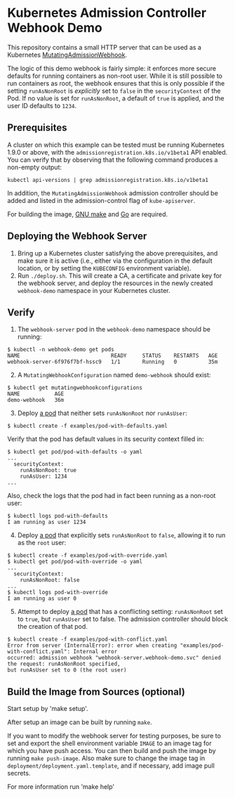 # Kubernetes Admission Controller Webhook Demo

This repository contains a small HTTP server that can be used as a Kubernetes
[MutatingAdmissionWebhook](https://kubernetes.io/docs/admin/admission-controllers/#mutatingadmissionwebhook-beta-in-19).

The logic of this demo webhook is fairly simple: it enforces more secure defaults for running
containers as non-root user. While it is still possible to run containers as root, the webhook
ensures that this is only possible if the setting `runAsNonRoot` is *explicitly* set to `false`
in the `securityContext` of the Pod. If no value is set for `runAsNonRoot`, a default of `true`
is applied, and the user ID defaults to `1234`.

## Prerequisites

A cluster on which this example can be tested must be running Kubernetes 1.9.0 or above,
with the `admissionregistration.k8s.io/v1beta1` API enabled. You can verify that by observing that the
following command produces a non-empty output:
```
kubectl api-versions | grep admissionregistration.k8s.io/v1beta1
```
In addition, the `MutatingAdmissionWebhook` admission controller should be added and listed in the admission-control
flag of `kube-apiserver`.

For building the image, [GNU make](https://www.gnu.org/software/make/) and [Go](https://golang.org) are required.

## Deploying the Webhook Server

1. Bring up a Kubernetes cluster satisfying the above prerequisites, and make
sure it is active (i.e., either via the configuration in the default location, or by setting
the `KUBECONFIG` environment variable).
2. Run `./deploy.sh`. This will create a CA, a certificate and private key for the webhook server,
and deploy the resources in the newly created `webhook-demo` namespace in your Kubernetes cluster.


## Verify

1. The `webhook-server` pod in the `webhook-demo` namespace should be running:
```
$ kubectl -n webhook-demo get pods
NAME                             READY     STATUS    RESTARTS   AGE
webhook-server-6f976f7bf-hssc9   1/1       Running   0          35m
```

2. A `MutatingWebhookConfiguration` named `demo-webhook` should exist:
```
$ kubectl get mutatingwebhookconfigurations
NAME           AGE
demo-webhook   36m
```

3. Deploy [a pod](examples/pod-with-defaults.yaml) that neither sets `runAsNonRoot` nor `runAsUser`:
```
$ kubectl create -f examples/pod-with-defaults.yaml
```
Verify that the pod has default values in its security context filled in:
```
$ kubectl get pod/pod-with-defaults -o yaml
...
  securityContext:
    runAsNonRoot: true
    runAsUser: 1234
...
```
Also, check the logs that the pod had in fact been running as a non-root user:
```
$ kubectl logs pod-with-defaults
I am running as user 1234
```

4. Deploy [a pod](examples/pod-with-override.yaml) that explicitly sets `runAsNonRoot` to `false`, allowing it to run as the
`root` user:
```
$ kubectl create -f examples/pod-with-override.yaml
$ kubectl get pod/pod-with-override -o yaml
...
  securityContext:
    runAsNonRoot: false
...
$ kubectl logs pod-with-override
I am running as user 0
```

5. Attempt to deploy [a pod](examples/pod-with-conflict.yaml) that has a conflicting setting: `runAsNonRoot` set to `true`, but `runAsUser` set to false.
The admission controller should block the creation of that pod.
```
$ kubectl create -f examples/pod-with-conflict.yaml 
Error from server (InternalError): error when creating "examples/pod-with-conflict.yaml": Internal error
occurred: admission webhook "webhook-server.webhook-demo.svc" denied the request: runAsNonRoot specified,
but runAsUser set to 0 (the root user)
```

## Build the Image from Sources (optional)

Start setup by 'make setup'.

After setup an image can be built by running `make`.

If you want to modify the webhook server for testing purposes, be sure to set and export
the shell environment variable `IMAGE` to an image tag for which you have push access. You can then
build and push the image by running `make push-image`. Also make sure to change the image tag
in `deployment/deployment.yaml.template`, and if necessary, add image pull secrets.

For more information run 'make help'
